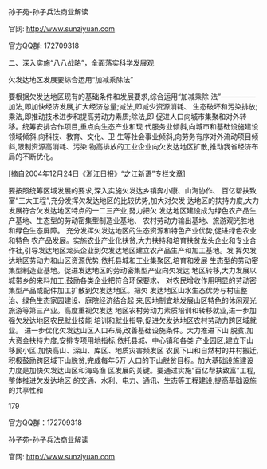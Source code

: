 孙子苑-孙子兵法商业解读

官网: http://www.sunziyuan.com

官方QQ群: 172709318

二、深入实施“八八战略”，全面落实科学发展观

欠发达地区发展要综合运用“加减乘除法”

要根据欠发达地区现有的基础条件和发展要求,综合运用“加减乘除
法”—————加法,即加快经济发展,扩大经济总量;减法,即减少资源消耗、
生态破坏和污染排放;乘法,即推动技术进步和提高劳动力素质;除法,即
促进人口向城市集聚和对外转移。统筹安排合作项目,重点向生态产业和现
代服务业倾斜,向城市和基础设施建设领域倾斜,向科技、教育、文化、卫
生等社会事业倾斜,向劳务有序对外流动项目倾斜,限制资源高消耗、污染
物高排放的工业企业向欠发达地区扩散,推动我省经济布局的不断优化。

[摘自2004年12月24日《浙江日报》“之江新语”专栏文章]

要按照统筹区域发展的要求,深入实施欠发达乡镇奔小康、山海协作、
百亿帮扶致富“三大工程”,充分发挥欠发达地区的比较优势,加大对欠发
达地区的扶持力度,大力发展符合欠发达地区特点的一二三产业,努力把欠
发达地区建设成为绿色农产品生产基地、生态型的劳动密集型制造业基地、
农村劳动力输出基地、旅游观光胜地和绿色生态屏障。
充分发挥欠发达地区的生态资源和特色产业优势,促进绿色农业和特色
农产品发展。实施农业产业化扶贫,大力扶持和培育扶贫龙头企业和专业合
作社,引导发达地区龙头企业到欠发达地区建立农产品生产和加工基地。发
挥欠发达地区劳动力和山区资源优势,依托县城和工业集聚区,培育和发展
生态型的劳动密集型制造业基地。促进发达地区的劳动密集型产业向欠发达
地区转移,大力发展以城带乡的来料加工,鼓励各类企业把符合环保要求、
对农民增收作用明显的劳动密集型产品或配件加工扩散到欠发达地区。把欠
发达地区山水生态优势与村庄整治、绿色生态家园建设、庭院经济结合起
来,因地制宜地发展山区特色的休闲观光旅游等第三产业。高度重视欠发达
地区农村劳动力素质培训和转移就业,进一步加强欠发达地区农民就业技能
培训和就业指导,促进欠发达地区农村劳动力跨区域就业。
进一步优化欠发达山区人口布局,改善基础设施条件。大力推进下山
脱贫,加大资金扶持力度,安排专项用地指标,依托县城、中心镇和各类
产业园区,建立下山移民小区,加快高山、深山、库区、地质灾害频发区
农民下山和自然村的并村搬迁,积极鼓励跨区域下山脱贫,完成每年5万
人口的下山脱贫目标。加大基础设施建设力度是加快欠发达山区和海岛渔
区发展的关键。要通过实施“百亿帮扶致富”工程,整体推进欠发达地区
的交通、水利、电力、通讯、生态等工程建设,提高基础设施的共享性和

179

官方QQ群：172709318

孙子苑-孙子兵法商业解读

官网: http://www.sunziyuan.com